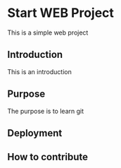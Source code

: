# Start WEB Project

This is a simple web project

## Introduction

This is an introduction

## Purpose

The purpose is to learn git

## Deployment

## How to contribute